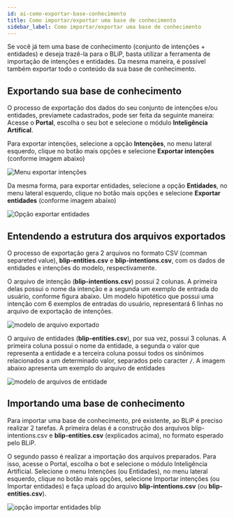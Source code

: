 ```yaml
---
id: ai-como-exportar-base-conhecimento
title: Como importar/exportar uma base de conhecimento
sidebar_label: Como importar/exportar uma base de conhecimento
---
```


Se você já tem uma base de conhecimento (conjunto de intenções + entidades) e deseja trazê-la para o BLiP, basta utilizar a ferramenta de importação de intenções e entidades. Da mesma maneira, é possível também exportar todo o conteúdo da sua base de conhecimento. 

## Exportando sua base de conhecimento

O processo de exportação dos dados do seu conjunto de intenções e/ou entidades, previamete cadastrados, pode ser feita da seguinte maneira: Acesse o **Portal**, escolha o seu bot e selecione o módulo **Inteligência Artifical**.

Para exportar intenções, selecione a opção **Intenções**, no menu lateral esquerdo, clique no botão mais opções e selecione **Exportar intenções** (conforme imagem abaixo)

![Menu exportar intenções](/img/practice/ai/ai-como-exportar-base-conhecimento-1.png)<br>

Da mesma forma, para exportar entidades, selecione a opção **Entidades**, no menu lateral esquerdo, clique no botão mais opções e selecione **Exportar entidades** (conforme imagem abaixo)

![Opção exportar entidades](/img/practice/ai/ai-como-exportar-base-conhecimento-2.png)<br>

## Entendendo a estrutura dos arquivos exportados

O processo de exportação gera 2 arquivos no formato CSV (comman separeted value), **blip-entities.csv** e **blip-intentions.csv**, com os dados de entidades e intenções do modelo, respectivamente.

O arquivo de intenção (**blip-intentions.csv**) possui 2 colunas. A primeira delas possui o nome da intenção e a segunda um exemplo de entrada do usuário, conforme figura abaixo. Um modelo hipotético que possui uma intenção com 6 exemplos de entradas do usuário, representará 6 linhas no arquivo de exportação de intenções.

![modelo de arquivo exportado](/img/practice/ai/ai-como-exportar-base-conhecimento-3.png)<br>

O arquivo de entidades (**blip-entities.csv**), por sua vez, possui 3 colunas. A primeira coluna possui o nome da entidade, a segunda o valor que representa a entidade e a terceira coluna possui todos os sinônimos relacionados a um determinado valor, separados pelo caracter **`/`**. A imagem abaixo apresenta um exemplo do arquivo de entidades 

![modelo de arquivos de entidade](/img/practice/ai/ai-como-exportar-base-conhecimento-4.png)<br>

## Importando uma base de conhecimento

Para importar uma base de conhecimento, pré existente, ao BLiP é preciso realizar 2 tarefas. A primeira delas é a construção dos arquivos blip-intentions.csv e **blip-entities.csv** (explicados acima), no formato esperado pelo BLiP.

O segundo passo é realizar a importação dos arquivos preparados. Para isso, acesse o Portal, escolha o bot e selecione o módulo Inteligência Artificial. Selecione o menu Intenções (ou Entidades), no menu lateral esquerdo, clique no botão mais opções, selecione Importar intenções (ou Importar entidades) e faça upload do arquivo **blip-intentions.csv** (ou **blip-entities.csv**).

![opção importar entidades blip](/img/practice/ai/ai-como-exportar-base-conhecimento-5.png)<br>
